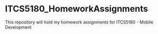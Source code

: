 # ITCS5180_HomeworkAssignments
This repository will hold my homework assignments for ITCS5180 - Mobile Development
